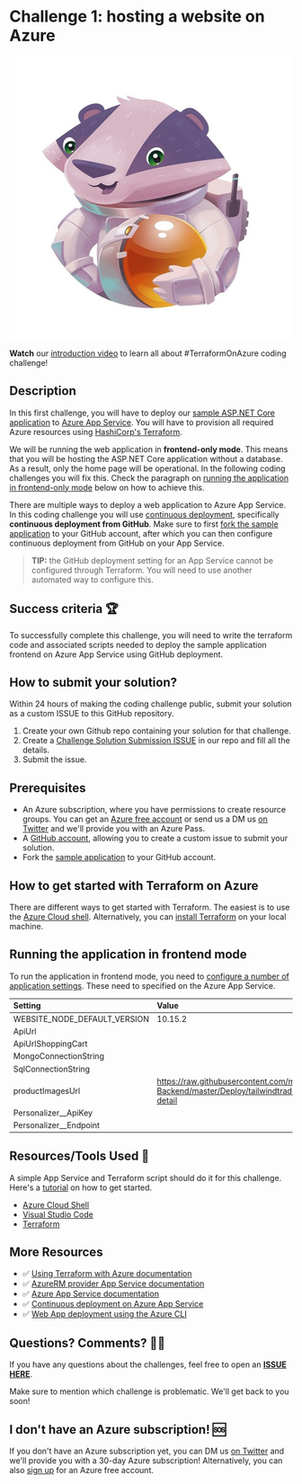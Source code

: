 # Challenge 1: hosting a website on Azure

![Astronaut Badger](../assets/Space-Badger-no-circle-smaller.jpg)

**Watch** our [introduction video](https://aka.ms/tfonazure/vid/day1) to learn all about #TerraformOnAzure coding challenge!


## Description

In this first challenge, you will have to deploy our [sample ASP.NET Core application](https://github.com/Terraform-On-Azure-Workshop/AzureEats-Website) to [Azure App Service](https://docs.microsoft.com/en-us/azure/app-service/overview?ocid=aid3015373_ThankYou_DevComm&eventId=HashiConfTerraformonAzure_JK1-K2-hoArJ). You will have to provision all required Azure resources using [HashiCorp's Terraform](https://www.terraform.io/).

We will be running the web application in **frontend-only mode**. This means that you will be hosting the ASP.NET Core application without a database. As a result, only the home page will be operational. In the following coding challenges you will fix this. Check the paragraph on [running the application in frontend-only mode](#Running-the-application-in-frontend-mode) below on how to achieve this.

There are multiple ways to deploy a web application to Azure App Service. In this coding challenge you will use [continuous deployment](https://docs.microsoft.com/en-us/azure/app-service/deploy-continuous-deployment?ocid=aid3015373_ThankYou_DevComm&eventId=HashiConfTerraformonAzure_JK1-K2-hoArJ), specifically **continuous deployment from GitHub**. Make sure to first [fork the sample application](https://github.com/Terraform-On-Azure-Workshop/TailwindTraders-Website) to your GitHub account, after which you can then configure continuous deployment from GitHub on your App Service.

> **TIP:** the GitHub deployment setting for an App Service cannot be configured through Terraform. You will need to use another automated way to configure this.

## Success criteria 🏆

To successfully complete this challenge, you will need to write the terraform code and associated scripts needed to deploy the sample application frontend on Azure App Service using GitHub deployment.

## How to submit your solution?

Within 24 hours of making the coding challenge public, submit your solution as a custom ISSUE to this GitHub repository.

 1. Create your own Github repo containing your solution for that challenge.
 2. Create a [Challenge Solution Submission ISSUE](https://github.com/Terraform-On-Azure-Workshop/terraform-azure-hashiconf2020/issues/new/choose) in our repo and fill all the details.
 3. Submit the issue.

## Prerequisites

- An Azure subscription, where you have permissions to create resource groups. You can get an [Azure free account](https://azure.microsoft.com/en-us/free/?ocid=aid3015373_ThankYou_DevComm&eventId=HashiConfTerraformonAzure_JK1-K2-hoArJ) or send us a DM us [on Twitter](https://twitter.com/msdev_nl) and we'll provide you with an Azure Pass.
- A [GitHub account](https://github.com/), allowing you to create a custom issue to submit your solution. 
- Fork the [sample application](https://github.com/Terraform-On-Azure-Workshop/AzureEats-Website) to your GitHub account.

## How to get started with Terraform on Azure

There are different ways to get started with Terraform. The easiest is to use the [Azure Cloud shell](https://docs.microsoft.com/en-us/azure/developer/terraform/getting-started-cloud-shell?ocid=aid3015373_ThankYou_DevComm&eventId=HashiConfTerraformonAzure_JK1-K2-hoArJ). Alternatively, you can [install Terraform](https://learn.hashicorp.com/terraform/getting-started/install#install-terraform) on your local machine.


## Running the application in frontend mode

To run the application in frontend mode, you need to [configure a number of application settings](https://docs.microsoft.com/en-us/azure/app-service/configure-common?ocid=aid3015373_ThankYou_DevComm&eventId=HashiConfTerraformonAzure_JK1-K2-hoArJ). These need to specified on the Azure App Service.

| Setting | Value |
| :------ | :---- |
| WEBSITE_NODE_DEFAULT_VERSION | 10.15.2 |
| ApiUrl                       |  |
| ApiUrlShoppingCart           |  |
| MongoConnectionString        |  |
| SqlConnectionString          |  |
| productImagesUrl             | https://raw.githubusercontent.com/microsoft/TailwindTraders-Backend/master/Deploy/tailwindtraders-images/product-detail |
| Personalizer__ApiKey         |  |
| Personalizer__Endpoint       |  |


## Resources/Tools Used 🚀

A simple App Service and Terraform script should do it for this challenge. Here's a [tutorial](https://docs.microsoft.com/en-us/azure/developer/terraform/provision-infrastructure-using-azure-deployment-slots?ocid=aid3015373_ThankYou_DevComm&eventId=HashiConfTerraformonAzure_JK1-K2-hoArJ) on how to get started.

* [Azure Cloud Shell](https://shell.azure.com?ocid=aid3015373_ThankYou_DevComm&eventId=HashiConfTerraformonAzure_JK1-K2-hoArJ)
* [Visual Studio Code](https://code.visualstudio.com?ocid=aid3015373_ThankYou_DevComm&eventId=HashiConfTerraformonAzure_JK1-K2-hoArJ)
* [Terraform](https://www.terraform.io/)

## More Resources

* ✅ [Using Terraform with Azure documentation](https://docs.microsoft.com/en-us/azure/developer/terraform/overview?ocid=aid3015373_ThankYou_DevComm&eventId=HashiConfTerraformonAzure_JK1-K2-hoArJ)
* ✅ [AzureRM provider App Service documentation](https://www.terraform.io/docs/providers/azurerm/r/app_service.html?ocid=aid3015373_ThankYou_DevComm&eventId=HashiConfTerraformonAzure_JK1-K2-hoArJ)
* ✅ [Azure App Service documentation](https://docs.microsoft.com/en-us/azure/app-service/app-service-web-get-started-dotnet?ocid=aid3015373_ThankYou_DevComm&eventId=HashiConfTerraformonAzure_JK1-K2-hoArJ)
* ✅ [Continuous deployment on Azure App Service](https://docs.microsoft.com/en-us/azure/app-service/deploy-continuous-deployment?ocid=aid3015373_ThankYou_DevComm&eventId=HashiConfTerraformonAzure_JK1-K2-hoArJ)
* ✅ [Web App deployment using the Azure CLI](https://docs.microsoft.com/en-us/cli/azure/webapp/deployment/source?view=azure-cli-latest?ocid=aid3015373_ThankYou_DevComm&eventId=HashiConfTerraformonAzure_JK1-K2-hoArJ)


## Questions? Comments? 🙋‍♀️

If you have any questions about the challenges, feel free to open an **[ISSUE HERE](https://github.com/Terraform-On-Azure-Workshop/terraform-azure-hashiconf2020/issues)**.

Make sure to mention which challenge is problematic. We'll get back to you soon!

## I don't have an Azure subscription! 🆘

If you don't have an Azure subscription yet, you can DM us [on Twitter](https://twitter.com/msdev_nl) and we'll provide you with a 30-day Azure subscription! Alternatively, you can also [sign up](https://azure.microsoft.com/en-us/free/) for an Azure free account.
